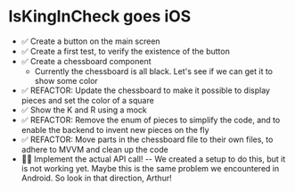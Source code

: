 #  IsKingInCheck goes iOS

- ✅ Create a button on the main screen
- ✅ Create a first test, to verify the existence of the button
- ✅ Create a chessboard component
    - Currently the chessboard is all black. Let's see if we can get it to show some color
- ✅ REFACTOR: Update the chessboard to make it possible to display pieces and set the color of a square
- ✅ Show the K and R using a mock
- ✅ REFACTOR: Remove the enum of pieces to simplify the code, and to enable the backend to invent new pieces on the fly
- ✅ REFACTOR: Move parts in the chessboard file to their own files, to adhere to MVVM and clean up the code
- 🙋‍♂️ Implement the actual API call!
    -- We created a setup to do this, but it is not working yet. Maybe this is the same problem we encountered in Android. So look in that direction, Arthur!
